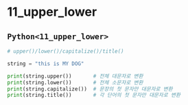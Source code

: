 # 11_upper_lower

## `Python<11_upper_lower>`
```py
# upper()/lower()/capitalize()/title()

string = "this is MY DOG"

print(string.upper())       # 전체 대문자로 변환
print(string.lower())       # 전체 소문자로 변환
print(string.capitalize())  # 문장의 첫 문자만 대문자로 변환
print(string.title())       # 각 단어의 첫 문자만 대문자로 변환
```


